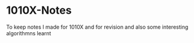# 1010X-Notes
To keep notes I made for 1010X and for revision and also some interesting algorithmns learnt
